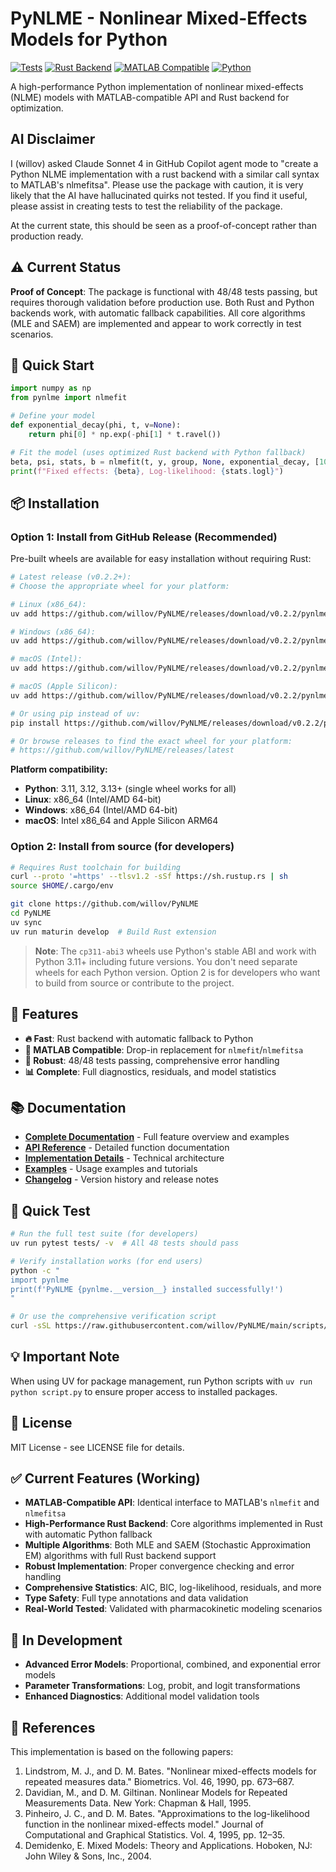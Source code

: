 # PyNLME - Nonlinear Mixed-Effects Models for Python

[![Tests](https://img.shields.io/badge/tests-48%2F48%20passing-brightgreen)]()
[![Rust Backend](https://img.shields.io/badge/rust%20backend-enabled-orange)]()
[![MATLAB Compatible](https://img.shields.io/badge/MATLAB-compatible-blue)]()
[![Python](https://img.shields.io/badge/python-3.10%2B-blue)]()

A high-performance Python implementation of nonlinear mixed-effects (NLME) models with MATLAB-compatible API and Rust backend for optimization.

## AI Disclaimer

I (willov) asked Claude Sonnet 4 in GitHub Copilot agent mode to "create a Python NLME implementation with a rust backend with a similar call syntax to MATLAB's nlmefitsa". Please use the package with caution, it is very likely that the AI have hallucinated quirks not tested. If you find it useful, please assist in creating tests to test the reliability of the package.

At the current state, this should be seen as a proof-of-concept rather than production ready.

## ⚠️ Current Status

**Proof of Concept**: The package is functional with 48/48 tests passing, but requires thorough validation before production use. Both Rust and Python backends work, with automatic fallback capabilities. All core algorithms (MLE and SAEM) are implemented and appear to work correctly in test scenarios.

## 🚀 Quick Start

```python
import numpy as np
from pynlme import nlmefit

# Define your model
def exponential_decay(phi, t, v=None):
    return phi[0] * np.exp(-phi[1] * t.ravel())

# Fit the model (uses optimized Rust backend with Python fallback)
beta, psi, stats, b = nlmefit(t, y, group, None, exponential_decay, [10.0, 0.5])
print(f"Fixed effects: {beta}, Log-likelihood: {stats.logl}")
```

## 📦 Installation

### Option 1: Install from GitHub Release (Recommended)

Pre-built wheels are available for easy installation without requiring Rust:

```bash
# Latest release (v0.2.2+):
# Choose the appropriate wheel for your platform:

# Linux (x86_64):
uv add https://github.com/willov/PyNLME/releases/download/v0.2.2/pynlme-0.2.2-cp311-abi3-linux_x86_64.whl

# Windows (x86_64):
uv add https://github.com/willov/PyNLME/releases/download/v0.2.2/pynlme-0.2.2-cp311-abi3-win_amd64.whl

# macOS (Intel):
uv add https://github.com/willov/PyNLME/releases/download/v0.2.2/pynlme-0.2.2-cp311-abi3-macosx_10_12_x86_64.whl

# macOS (Apple Silicon):
uv add https://github.com/willov/PyNLME/releases/download/v0.2.2/pynlme-0.2.2-cp311-abi3-macosx_11_0_arm64.whl

# Or using pip instead of uv:
pip install https://github.com/willov/PyNLME/releases/download/v0.2.2/pynlme-0.2.2-cp311-abi3-linux_x86_64.whl

# Or browse releases to find the exact wheel for your platform:
# https://github.com/willov/PyNLME/releases/latest
```

**Platform compatibility:**
- **Python**: 3.11, 3.12, 3.13+ (single wheel works for all)
- **Linux**: x86_64 (Intel/AMD 64-bit)
- **Windows**: x86_64 (Intel/AMD 64-bit)  
- **macOS**: Intel x86_64 and Apple Silicon ARM64

### Option 2: Install from source (for developers)

```bash
# Requires Rust toolchain for building
curl --proto '=https' --tlsv1.2 -sSf https://sh.rustup.rs | sh
source $HOME/.cargo/env

git clone https://github.com/willov/PyNLME
cd PyNLME
uv sync
uv run maturin develop  # Build Rust extension
```

> **Note**: The `cp311-abi3` wheels use Python's stable ABI and work with Python 3.11+ including future versions. You don't need separate wheels for each Python version. Option 2 is for developers who want to build from source or contribute to the project.

## 🎯 Features

- **🔥 Fast**: Rust backend with automatic fallback to Python
- **🔄 MATLAB Compatible**: Drop-in replacement for `nlmefit`/`nlmefitsa`
- **🧪 Robust**: 48/48 tests passing, comprehensive error handling
- **📊 Complete**: Full diagnostics, residuals, and model statistics

## 📚 Documentation

- **[Complete Documentation](docs/README.md)** - Full feature overview and examples
- **[API Reference](docs/api_reference.md)** - Detailed function documentation  
- **[Implementation Details](docs/implementation.md)** - Technical architecture
- **[Examples](examples/)** - Usage examples and tutorials
- **[Changelog](CHANGELOG.md)** - Version history and release notes

## 🧪 Quick Test

```bash
# Run the full test suite (for developers)
uv run pytest tests/ -v  # All 48 tests should pass

# Verify installation works (for end users)
python -c "
import pynlme
print(f'PyNLME {pynlme.__version__} installed successfully!')
"

# Or use the comprehensive verification script
curl -sSL https://raw.githubusercontent.com/willov/PyNLME/main/scripts/verify-installation.py | python3
```

## 💡 Important Note

When using UV for package management, run Python scripts with `uv run python script.py` to ensure proper access to installed packages.

## 📄 License

MIT License - see LICENSE file for details.

## ✅ Current Features (Working)

- **MATLAB-Compatible API**: Identical interface to MATLAB's `nlmefit` and `nlmefitsa`
- **High-Performance Rust Backend**: Core algorithms implemented in Rust with automatic Python fallback
- **Multiple Algorithms**: Both MLE and SAEM (Stochastic Approximation EM) algorithms with full Rust backend support  
- **Robust Implementation**: Proper convergence checking and error handling
- **Comprehensive Statistics**: AIC, BIC, log-likelihood, residuals, and more
- **Type Safety**: Full type annotations and data validation
- **Real-World Tested**: Validated with pharmacokinetic modeling scenarios

## 🚧 In Development

- **Advanced Error Models**: Proportional, combined, and exponential error models
- **Parameter Transformations**: Log, probit, and logit transformations
- **Enhanced Diagnostics**: Additional model validation tools

## 📖 References

This implementation is based on the following papers:

1. Lindstrom, M. J., and D. M. Bates. "Nonlinear mixed-effects models for repeated measures data." Biometrics. Vol. 46, 1990, pp. 673–687.
2. Davidian, M., and D. M. Giltinan. Nonlinear Models for Repeated Measurements Data. New York: Chapman & Hall, 1995.
3. Pinheiro, J. C., and D. M. Bates. "Approximations to the log-likelihood function in the nonlinear mixed-effects model." Journal of Computational and Graphical Statistics. Vol. 4, 1995, pp. 12–35.
4. Demidenko, E. Mixed Models: Theory and Applications. Hoboken, NJ: John Wiley & Sons, Inc., 2004.
